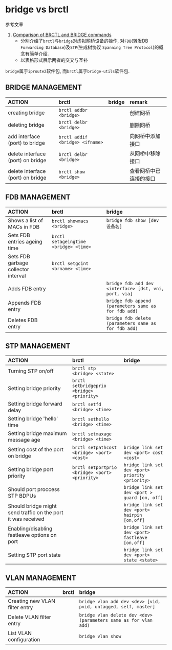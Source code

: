 # bridge vs brctl

参考文章

1. [Comparison of BRCTL and BRIDGE commands](https://sgros-students.blogspot.com/2013/11/comparison-of-brctl-and-bridge-commands.html)
    - 分别介绍了`brctl`与`bridge`对虚拟网桥设备的操作, 对`FDB`(转发DB `Forwarding Database`)及`STP`(生成树协议 `Spanning Tree Protocol`)的概念有简单介绍.
    - 以表格形式展示两者的交叉与互补

`bridge`属于`iproute2`软件包, 而`brctl`属于`bridge-utils`软件包. 

## BRIDGE MANAGEMENT

| ACTION                            | brctl                           | bridge | remark                 |
| :-------------------------------- | :------------------------------ | :----- | :--------------------- |
| creating bridge                   | `brctl addbr <bridge>`          |        | 创建网桥               |
| deleting bridge                   | `brctl delbr <bridge>`          |        | 删除网桥               |
| add interface (port) to bridge    | `brctl addif <bridge> <ifname>` |        | 向网桥中添加接口       |
| delete interface (port) on bridge | `brctl delbr <bridge>`          |        | 从网桥中移除接口       |
| delete interface (port) on bridge | `brctl show <bridge>`           |        | 查看网桥中已连接的接口 |

## FDB MANAGEMENT

| ACTION                              | brctl                                 | bridge                                                 |
| :---------------------------------- | :------------------------------------ | :----------------------------------------------------- |
| Shows a list of MACs in FDB         | `brctl showmacs <bridge>`             | `bridge fdb show [dev 设备名]`                         |
| Sets FDB entries ageing time        | `brctl setageingtime <bridge> <time>` |                                                        |
| Sets FDB garbage collector interval | `brctl setgcint <brname> <time>`      |                                                        |
| Adds FDB entry                      |                                       | `bridge fdb add dev <interface> [dst, vni, port, via]` |
| Appends FDB entry                   |                                       | `bridge fdb append (parameters same as for fdb add)`   |
| Deletes FDB entry                   |                                       | `bridge fdb delete (parameters same as for fdb add)`   |

## STP MANAGEMENT

| ACTION                                                       | brctl                                          | bridge                                           |
| :----------------------------------------------------------- | :--------------------------------------------- | :----------------------------------------------- |
| Turning STP on/off                                           | `brctl stp <bridge> <state>`                   |                                                  |
| Setting bridge priority                                      | `brctl setbridgeprio <bridge> <priority>`      |                                                  |
| Setting bridge forward delay                                 | `brctl setfd <bridge> <time>`                  |                                                  |
| Setting bridge 'hello' time                                  | `brctl sethello <bridge> <time>`               |                                                  |
| Setting bridge maximum message age                           | `brctl setmaxage <bridge> <time>`              |                                                  |
| Setting cost of the port on bridge                           | `brctl setpathcost <bridge> <port> <cost>`     | `bridge link set dev <port> cost <cost>`         |
| Setting bridge port priority                                 | `brctl setportprio <bridge> <port> <priority>` | `bridge link set dev <port> priority <priority>` |
| Should port proccess STP BDPUs                               |                                                | `bridge link set dev <port > guard [on, off]`    |
| Should bridge might send traffic on the port it was received |                                                | `bridge link set dev <port> hairpin [on,off]`    |
| Enabling/disabling fastleave options on port                 |                                                | `bridge link set dev <port> fastleave [on,off]`  |
| Setting STP port state                                       |                                                | `bridge link set dev <port> state <state>`       |

## VLAN MANAGEMENT

| ACTION                         | brctl | bridge                                                           |
| :----------------------------- | :---- | :--------------------------------------------------------------- |
| Creating new VLAN filter entry |       | `bridge vlan add dev <dev> [vid, pvid, untagged, self, master]`  |
| Delete VLAN filter entry       |       | `bridge vlan delete dev <dev> (parameters same as for vlan add)` |
| List VLAN configuration        |       | `bridge vlan show`                                               |
